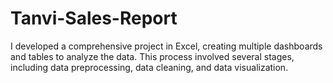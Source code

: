 # Tanvi-Sales-Report
I developed a comprehensive project in Excel, creating multiple dashboards and tables to analyze the data. This process involved several stages, including data preprocessing, data cleaning, and data visualization.
